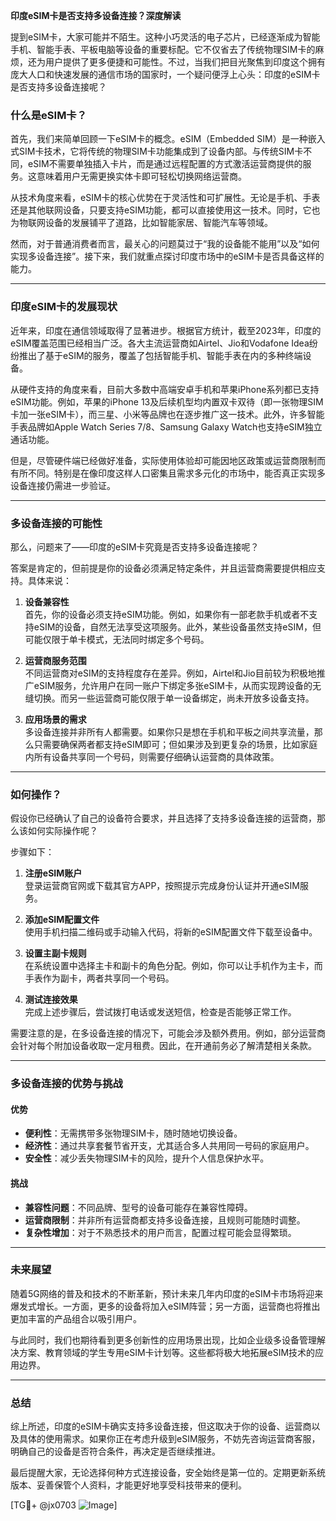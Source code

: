 **印度eSIM卡是否支持多设备连接？深度解读**

提到eSIM卡，大家可能并不陌生。这种小巧灵活的电子芯片，已经逐渐成为智能手机、智能手表、平板电脑等设备的重要标配。它不仅省去了传统物理SIM卡的麻烦，还为用户提供了更多便捷和可能性。不过，当我们把目光聚焦到印度这个拥有庞大人口和快速发展的通信市场的国家时，一个疑问便浮上心头：印度的eSIM卡是否支持多设备连接呢？

### **什么是eSIM卡？**

首先，我们来简单回顾一下eSIM卡的概念。eSIM（Embedded SIM）是一种嵌入式SIM卡技术，它将传统的物理SIM卡功能集成到了设备内部。与传统SIM卡不同，eSIM不需要单独插入卡片，而是通过远程配置的方式激活运营商提供的服务。这意味着用户无需更换实体卡即可轻松切换网络运营商。

从技术角度来看，eSIM卡的核心优势在于灵活性和可扩展性。无论是手机、手表还是其他联网设备，只要支持eSIM功能，都可以直接使用这一技术。同时，它也为物联网设备的发展铺平了道路，比如智能家居、智能汽车等领域。

然而，对于普通消费者而言，最关心的问题莫过于“我的设备能不能用”以及“如何实现多设备连接”。接下来，我们就重点探讨印度市场中的eSIM卡是否具备这样的能力。

---

### **印度eSIM卡的发展现状**

近年来，印度在通信领域取得了显著进步。根据官方统计，截至2023年，印度的eSIM覆盖范围已经相当广泛。各大主流运营商如Airtel、Jio和Vodafone Idea纷纷推出了基于eSIM的服务，覆盖了包括智能手机、智能手表在内的多种终端设备。

从硬件支持的角度来看，目前大多数中高端安卓手机和苹果iPhone系列都已支持eSIM功能。例如，苹果的iPhone 13及后续机型均内置双卡双待（即一张物理SIM卡加一张eSIM卡），而三星、小米等品牌也在逐步推广这一技术。此外，许多智能手表品牌如Apple Watch Series 7/8、Samsung Galaxy Watch也支持eSIM独立通话功能。

但是，尽管硬件端已经做好准备，实际使用体验却可能因地区政策或运营商限制而有所不同。特别是在像印度这样人口密集且需求多元化的市场中，能否真正实现多设备连接仍需进一步验证。

---

### **多设备连接的可能性**

那么，问题来了——印度的eSIM卡究竟是否支持多设备连接呢？

答案是肯定的，但前提是你的设备必须满足特定条件，并且运营商需要提供相应支持。具体来说：

1. **设备兼容性**  
   首先，你的设备必须支持eSIM功能。例如，如果你有一部老款手机或者不支持eSIM的设备，自然无法享受这项服务。此外，某些设备虽然支持eSIM，但可能仅限于单卡模式，无法同时绑定多个号码。

2. **运营商服务范围**  
   不同运营商对eSIM的支持程度存在差异。例如，Airtel和Jio目前较为积极地推广eSIM服务，允许用户在同一账户下绑定多张eSIM卡，从而实现跨设备的无缝切换。而另一些运营商可能仅限于单一设备绑定，尚未开放多设备支持。

3. **应用场景的需求**  
   多设备连接并非所有人都需要。如果你只是想在手机和平板之间共享流量，那么只需要确保两者都支持eSIM即可；但如果涉及到更复杂的场景，比如家庭内所有设备共享同一个号码，则需要仔细确认运营商的具体政策。

---

### **如何操作？**

假设你已经确认了自己的设备符合要求，并且选择了支持多设备连接的运营商，那么该如何实际操作呢？

步骤如下：

1. **注册eSIM账户**  
   登录运营商官网或下载其官方APP，按照提示完成身份认证并开通eSIM服务。

2. **添加eSIM配置文件**  
   使用手机扫描二维码或手动输入代码，将新的eSIM配置文件下载至设备中。

3. **设置主副卡规则**  
   在系统设置中选择主卡和副卡的角色分配。例如，你可以让手机作为主卡，而手表作为副卡，两者共享同一个号码。

4. **测试连接效果**  
   完成上述步骤后，尝试拨打电话或发送短信，检查是否能够正常工作。

需要注意的是，在多设备连接的情况下，可能会涉及额外费用。例如，部分运营商会针对每个附加设备收取一定月租费。因此，在开通前务必了解清楚相关条款。

---

### **多设备连接的优势与挑战**

#### **优势**
- **便利性**：无需携带多张物理SIM卡，随时随地切换设备。
- **经济性**：通过共享套餐节省开支，尤其适合多人共用同一号码的家庭用户。
- **安全性**：减少丢失物理SIM卡的风险，提升个人信息保护水平。

#### **挑战**
- **兼容性问题**：不同品牌、型号的设备可能存在兼容性障碍。
- **运营商限制**：并非所有运营商都支持多设备连接，且规则可能随时调整。
- **复杂性增加**：对于不熟悉技术的用户而言，配置过程可能会显得繁琐。

---

### **未来展望**

随着5G网络的普及和技术的不断革新，预计未来几年内印度的eSIM卡市场将迎来爆发式增长。一方面，更多的设备将加入eSIM阵营；另一方面，运营商也将推出更加丰富的产品组合以吸引用户。

与此同时，我们也期待看到更多创新性的应用场景出现，比如企业级多设备管理解决方案、教育领域的学生专用eSIM卡计划等。这些都将极大地拓展eSIM技术的应用边界。

---

### **总结**

综上所述，印度的eSIM卡确实支持多设备连接，但这取决于你的设备、运营商以及具体的使用需求。如果你正在考虑升级到eSIM服务，不妨先咨询运营商客服，明确自己的设备是否符合条件，再决定是否继续推进。

最后提醒大家，无论选择何种方式连接设备，安全始终是第一位的。定期更新系统版本、妥善保管个人资料，才能更好地享受科技带来的便利。

[TG💪+ @jx0703 ![Image](https://github.com/user-attachments/assets/dbca1d08-cadb-493c-b0ec-ad6f7a83f270)]